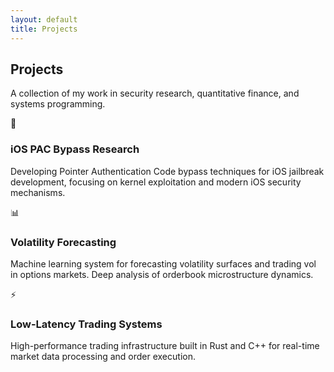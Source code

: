 ```yaml
---
layout: default
title: Projects
---
```


<section class="hero">
    <h1>Projects</h1>
    <p class="description">
        A collection of my work in security research, quantitative finance, and systems programming.
    </p>
</section>

<section class="fade-in">
    <div class="grid">
        <div class="card">
            <div class="card-icon">📱</div>
            <h3>iOS PAC Bypass Research</h3>
            <p>Developing Pointer Authentication Code bypass techniques for iOS jailbreak development, focusing on kernel exploitation and modern iOS security mechanisms.</p>
        </div>
        <div class="card">
            <div class="card-icon">📊</div>
            <h3>Volatility Forecasting</h3>
            <p>Machine learning system for forecasting volatility surfaces and trading vol in options markets. Deep analysis of orderbook microstructure dynamics.</p>
        </div>
        <div class="card">
            <div class="card-icon">⚡</div>
            <h3>Low-Latency Trading Systems</h3>
            <p>High-performance trading infrastructure built in Rust and C++ for real-time market data processing and order execution.</p>
        </div>
    </div>
</section>
